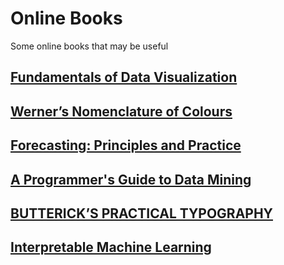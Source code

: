 # Online Books
Some online books that may be useful


## [Fundamentals of Data Visualization](https://serialmentor.com/dataviz/)  

## [Werner’s Nomenclature of Colours](https://www.c82.net/werner/)  

## [Forecasting: Principles and Practice](https://otexts.org/fpp2/)  

## [A Programmer's Guide to Data Mining](http://guidetodatamining.com/)

## [BUTTERICK’S PRACTICAL TYPOGRAPHY](https://practicaltypography.com/)

## [Interpretable Machine Learning](https://christophm.github.io/interpretable-ml-book/index.html)
